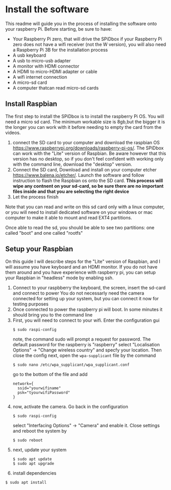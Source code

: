 # Install the software

This readme will guide you in the process of installing the software onto your raspberry Pi. Before starting, be sure to have:
* Your Raspberry Pi zero, that will drive the SPiDbox
  if your Raspberry Pi zero does not have a wifi receiver (not the W version), you will also need a Raspberry Pi 3B for the installation process
* A usb keyboard
* A usb to micro-usb adapter
* A monitor with HDMI connector
* A HDMI to micro-HDMI adapter or cable
* A wifi internet connection
* A micro-sd card
* A computer thatcan read micro-sd cards

## Install Raspbian

The first step to install the SPiDbox is to install the raspberry Pi OS. You will need a micro sd card. The minimum workable size is 8gb,but the bigger it is the longer you can work with it before needing to empty the card from the videos.

1. connect the SD card to your computer and download the raspbian OS https://www.raspberrypi.org/downloads/raspberry-pi-os/. The SPiDbox can work with the "Lite" version of Raspbian. Be aware however that this version has no desktop, so if you don't feel confident with working only with the command line, download the "desktop" version.
2. Connect the SD card, Download and install on your computer etcher https://www.balena.io/etcher/. Launch the software and follow instruction to flash the Raspbian os onto the SD card. **This process will wipe any contnent on your sd-card, so be sure there are no important files inside and that you are selecting the right device**
3. Let the process finish

Note that you can read and write on this sd card only with a linux computer, or you will need to install dedicated software on your windows or mac computer to make it able to mount and read EXT4 partitions. 

Once able to read the sd, you should be able to see two partitions: one called "boot" and one called "rootfs"

## Setup your Raspbian

On this guide I will describe steps for the "Lite" version of Raspbian, and I will assume you have keyboard and an HDMI monitor. If you do not have them around and you have experience with raspberry pi, you can setup your Raspbian in "headless" mode by enabling ssh.

1. Connect to your raspbberry the keyboard, the screen, insert the sd-card and connect to power
  You do not necessarly need the camera connected for setting up your system, but you can connect it now for testing purposes
2. Once connected to power the raspberry pi will boot. In some minutes it should bring you to the command line
3. First, you will need to connect to your wifi. Enter the configuration gui
    ```
    $ sudo raspi-config
    ```
    note, the command sudo will prompt a request for password. The default password for the raspberry is "raspberry"
    select "Localisation Options" -> "Change wireless country" and specfy your location. Then close the config
    next, open the `wpa-supplicant` file by the command
    ```
    $ sudo nano /etc/wpa_supplicant/wpa_supplicant.conf
    ```
    go to the bottom of the file and add
    ```
    network={
      ssid="yourwifiname"
      psk="tyourwifiPassword"
    }
    ```
4. now, activate the camera. Go back in the configuration
    ```
    $ sudo raspi-config
    ```
    select "Interfacing Options" -> "Camera"  and enable it. Close settings and reboot the system by
     ```
    $ sudo reboot
    ```
5. next, update your system
    ```
    $ sudo apt update
    $ sudo apt upgrade
    ```
6. install dependencies
  ```
  $ sudo apt install 
  ```
